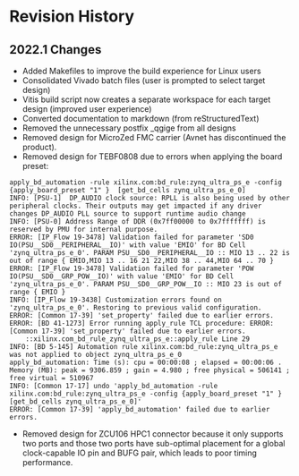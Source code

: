 # Revision History

## 2022.1 Changes

* Added Makefiles to improve the build experience for Linux users
* Consolidated Vivado batch files (user is prompted to select target design)
* Vitis build script now creates a separate workspace for each target design (improved user experience)
* Converted documentation to markdown (from reStructuredText)
* Removed the unnecessary postfix _qgige from all designs
* Removed design for MicroZed FMC carrier (Avnet has discontinued the product).
* Removed design for TEBF0808 due to errors when applying the board preset:
```
apply_bd_automation -rule xilinx.com:bd_rule:zynq_ultra_ps_e -config {apply_board_preset "1" }  [get_bd_cells zynq_ultra_ps_e_0]
INFO: [PSU-1]  DP_AUDIO clock source: RPLL is also being used by other peripheral clocks. Their outputs may get impacted if any driver changes DP_AUDIO PLL source to support runtime audio change 
INFO: [PSU-0] Address Range of DDR (0x7ff00000 to 0x7fffffff) is reserved by PMU for internal purpose.
ERROR: [IP_Flow 19-3478] Validation failed for parameter 'SD0 IO(PSU__SD0__PERIPHERAL__IO)' with value 'EMIO' for BD Cell 'zynq_ultra_ps_e_0'. PARAM PSU__SD0__PERIPHERAL__IO :: MIO 13 .. 22 is out of range { EMIO,MIO 13 .. 16 21 22,MIO 38 .. 44,MIO 64 .. 70 }
ERROR: [IP_Flow 19-3478] Validation failed for parameter 'POW IO(PSU__SD0__GRP_POW__IO)' with value 'EMIO' for BD Cell 'zynq_ultra_ps_e_0'. PARAM PSU__SD0__GRP_POW__IO :: MIO 23 is out of range { EMIO }
INFO: [IP_Flow 19-3438] Customization errors found on 'zynq_ultra_ps_e_0'. Restoring to previous valid configuration.
ERROR: [Common 17-39] 'set_property' failed due to earlier errors.
ERROR: [BD 41-1273] Error running apply_rule TCL procedure: ERROR: [Common 17-39] 'set_property' failed due to earlier errors.
    ::xilinx.com_bd_rule_zynq_ultra_ps_e::apply_rule Line 29
INFO: [BD 5-145] Automation rule xilinx.com:bd_rule:zynq_ultra_ps_e was not applied to object zynq_ultra_ps_e_0
apply_bd_automation: Time (s): cpu = 00:00:08 ; elapsed = 00:00:06 . Memory (MB): peak = 9306.859 ; gain = 4.980 ; free physical = 506141 ; free virtual = 510967
INFO: [Common 17-17] undo 'apply_bd_automation -rule xilinx.com:bd_rule:zynq_ultra_ps_e -config {apply_board_preset "1" }  [get_bd_cells zynq_ultra_ps_e_0]'
ERROR: [Common 17-39] 'apply_bd_automation' failed due to earlier errors.
```
* Removed design for ZCU106 HPC1 connector because it only supports two ports and those two ports have sub-optimal placement 
  for a global clock-capable IO pin and BUFG pair, which leads to poor timing performance.

